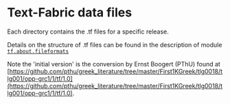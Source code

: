 # Text-Fabric data files

Each directory contains the .tf files for a specific release.

Details on the structure of .tf files can be found in the description of module [`tf.about.fileformats`](https://annotation.github.io/text-fabric/tf/about/fileformats.html)

Note the 'initial version' is the conversion by Ernst Boogert (PThU) found at [https://github.com/pthu/greek_literature/tree/master/First1KGreek/tlg0018/tlg001/opp-grc1/1/tf/1.0](https://github.com/pthu/greek_literature/tree/master/First1KGreek/tlg0018/tlg001/opp-grc1/1/tf/1.0).
